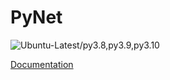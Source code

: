 # PyNet

![Ubuntu-Latest/py3.8,py3.9,py3.10](https://github.com/HorusElohim/PyNet/actions/workflows/tests.yml/badge.svg)

[Documentation](https://horuselohim.github.io/PyNet/html/index.html)